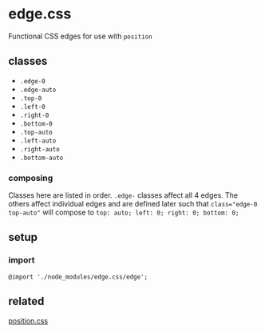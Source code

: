 # edge.css

Functional CSS edges for use with `position`

## classes

- `.edge-0`
- `.edge-auto`
- `.top-0`
- `.left-0`
- `.right-0`
- `.bottom-0`
- `.top-auto`
- `.left-auto`
- `.right-auto`
- `.bottom-auto`

### composing

Classes here are listed in order. `.edge-` classes affect all 4 edges. The others affect individual edges and are defined later such that `class="edge-0 top-auto"` will compose to `top: auto; left: 0; right: 0; bottom: 0;`

## setup

### import

```
@import './node_modules/edge.css/edge';
```

## related

[position.css](https://github.com/ryanve/position.css)
